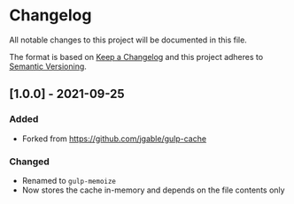 # Changelog

All notable changes to this project will be documented in this file.

The format is based on [Keep a Changelog](http://keepachangelog.com/en/1.0.0/)
and this project adheres to [Semantic Versioning](http://semver.org/spec/v2.0.0.html).

<!--

DO NOT TOUCH. SAVE IT ON TOP.

## [semver] - date
### Added
- ...

### Changed
- ...

### Fixed
- ...

### Removed
- ...

-->

## [1.0.0] - 2021-09-25
### Added
- Forked from https://github.com/jgable/gulp-cache

### Changed
- Renamed to `gulp-memoize`
- Now stores the cache in-memory and depends on the file contents only

[Unreleased]: https://github.com/invisiburu/web-client/compare/1.0.0...HEAD
